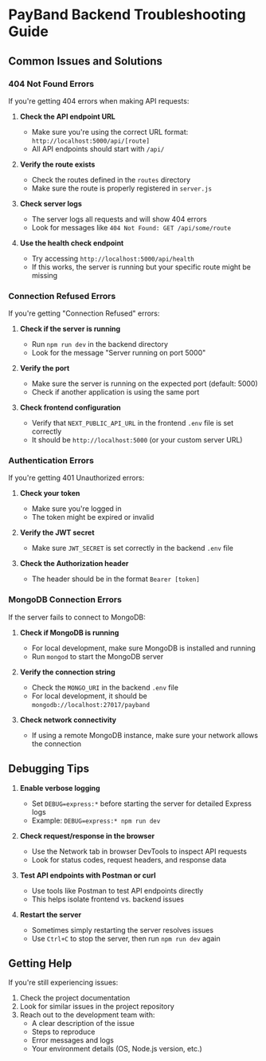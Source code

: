 # PayBand Backend Troubleshooting Guide

## Common Issues and Solutions

### 404 Not Found Errors

If you're getting 404 errors when making API requests:

1. **Check the API endpoint URL**
   - Make sure you're using the correct URL format: `http://localhost:5000/api/[route]`
   - All API endpoints should start with `/api/`

2. **Verify the route exists**
   - Check the routes defined in the `routes` directory
   - Make sure the route is properly registered in `server.js`

3. **Check server logs**
   - The server logs all requests and will show 404 errors
   - Look for messages like `404 Not Found: GET /api/some/route`

4. **Use the health check endpoint**
   - Try accessing `http://localhost:5000/api/health`
   - If this works, the server is running but your specific route might be missing

### Connection Refused Errors

If you're getting "Connection Refused" errors:

1. **Check if the server is running**
   - Run `npm run dev` in the backend directory
   - Look for the message "Server running on port 5000"

2. **Verify the port**
   - Make sure the server is running on the expected port (default: 5000)
   - Check if another application is using the same port

3. **Check frontend configuration**
   - Verify that `NEXT_PUBLIC_API_URL` in the frontend `.env` file is set correctly
   - It should be `http://localhost:5000` (or your custom server URL)

### Authentication Errors

If you're getting 401 Unauthorized errors:

1. **Check your token**
   - Make sure you're logged in
   - The token might be expired or invalid

2. **Verify the JWT secret**
   - Make sure `JWT_SECRET` is set correctly in the backend `.env` file

3. **Check the Authorization header**
   - The header should be in the format `Bearer [token]`

### MongoDB Connection Errors

If the server fails to connect to MongoDB:

1. **Check if MongoDB is running**
   - For local development, make sure MongoDB is installed and running
   - Run `mongod` to start the MongoDB server

2. **Verify the connection string**
   - Check the `MONGO_URI` in the backend `.env` file
   - For local development, it should be `mongodb://localhost:27017/payband`

3. **Check network connectivity**
   - If using a remote MongoDB instance, make sure your network allows the connection

## Debugging Tips

1. **Enable verbose logging**
   - Set `DEBUG=express:*` before starting the server for detailed Express logs
   - Example: `DEBUG=express:* npm run dev`

2. **Check request/response in the browser**
   - Use the Network tab in browser DevTools to inspect API requests
   - Look for status codes, request headers, and response data

3. **Test API endpoints with Postman or curl**
   - Use tools like Postman to test API endpoints directly
   - This helps isolate frontend vs. backend issues

4. **Restart the server**
   - Sometimes simply restarting the server resolves issues
   - Use `Ctrl+C` to stop the server, then run `npm run dev` again

## Getting Help

If you're still experiencing issues:

1. Check the project documentation
2. Look for similar issues in the project repository
3. Reach out to the development team with:
   - A clear description of the issue
   - Steps to reproduce
   - Error messages and logs
   - Your environment details (OS, Node.js version, etc.)
